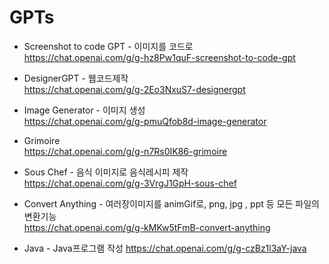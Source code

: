 # GPTs

- Screenshot to code GPT - 이미지를 코드로<br>
  https://chat.openai.com/g/g-hz8Pw1quF-screenshot-to-code-gpt
  
- DesignerGPT - 웹코드제작<br>
  https://chat.openai.com/g/g-2Eo3NxuS7-designergpt
  
- Image Generator - 이미지 생성<br>
  https://chat.openai.com/g/g-pmuQfob8d-image-generator

- Grimoire <br>
  https://chat.openai.com/g/g-n7Rs0IK86-grimoire
  
- Sous Chef - 음식 이미지로 음식레시피 제작<br>
  https://chat.openai.com/g/g-3VrgJ1GpH-sous-chef
  
- Convert Anything - 여러장이미지를 animGif로, png, jpg , ppt 등 모든 파일의 변환기능<br>
  https://chat.openai.com/g/g-kMKw5tFmB-convert-anything

- Java - Java프로그램 작성
  https://chat.openai.com/g/g-czBz1l3aY-java

  
